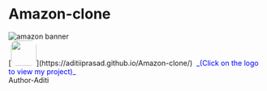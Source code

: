  # Amazon-clone
<img src="https://akm-img-a-in.tosshub.com/businesstoday/images/story/202306/untitled_design_-_2023-06-15t103544-sixteen_nine.jpg?size=948:533" alt="amazon banner" >
<br>
[<img src="https://www.shutterstock.com/image-vector/amazon-initial-logo-isolated-white-600nw-2272856739.jpg" width="50" height="50" style="border-radius: 10px;" target="_main">](https://aditiiprasad.github.io/Amazon-clone/) <span style="color:blue">&nbsp;_(Click on the logo to view my project)_</span>


<br>
Author-Aditi 


